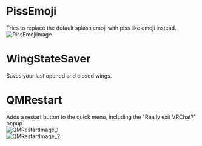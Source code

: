 # PissEmoji
Tries to replace the default splash emoji with piss like emoji instead.
<br>
![PissEmojiImage](https://i.imgur.com/ZKnt7gU.png)
# WingStateSaver
Saves your last opened and closed wings.
# QMRestart
Adds a restart button to the quick menu, including the "Really exit VRChat?" popup.
<br>
![QMRestartImage_1](https://i.imgur.com/IgkghdD.png)
<br>
![QMRestartImage_2](https://i.imgur.com/1hVpF7r.png)
